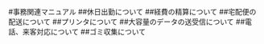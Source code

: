 #事務関連マニュアル
##休日出勤について
##経費の精算について
##宅配便の配送について
##プリンタについて
##大容量のデータの送受信について
##電話、来客対応について
##ゴミ収集について